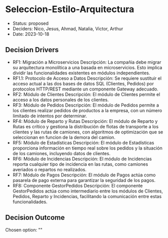 # Seleccion-Estilo-Arquitectura

* Status: proposed
* Deciders: Nico, Jesus, Ahmad, Natalia, Victor, Arthur
* Date: 2023-10-18

## Decision Drivers

* RF1: Migración a Microservicios
Descripción: La compañia debe migrar su arquitectura monolítica a una basada en microservicios. Esto implica dividir las funcionalidades existentes en módulos independientes.
* RF1.1: Protocolo de Acceso a Datos
Descripción: Se requiere sustituir el acceso actual a las dos bases de datos SQL (Clientes, Pedidos) por protocolos HTTP/REST mediante un componente Gateway adecuado.
* RF2: Módulo de Clientes
Descripción: El módulo de Clientes permite el acceso a los datos personales de los clientes.
* RF3: Módulo de Pedidos
Descripción: El módulo de Pedidos permite a los clientes realizar pedidos de productos a la empresa, con un número limitado de intentos por determinar.
* RF4: Módulo de Reparto y Rutas
Descripción: El módulo de Reparto y Rutas es crítico y gestiona la distribución de flotas de transporte a los clientes y las rutas de camiones, con algoritmos de optimización que se seleccionan en funcion de la demora del camion.
* RF5: Módulo de Estadísticas
Descripción: El módulo de Estadísticas proporciona información en tiempo real sobre los pedidos y la situación de los camiones, incluyendo datos de clientes.
* RF6: Módulo de Incidencias
Descripción: El módulo de Incidencias reporta cualquier tipo de incidencia en las rutas, como camiones averiados o repartos no realizados.
* RF7: Módulo de Pagos
Descripción: El módulo de Pagos actúa como pasarela de pago externa para garantizar la seguridad de los pagos.
* RF8: Componente GestorPedidos
Descripción: El componente GestorPedidos actúa como intermediario entre los módulos de Clientes, Pedidos, Reparto y Incidencias, facilitando la comunicación entre estas funcionalidades.

## Decision Outcome

Chosen option: ""
